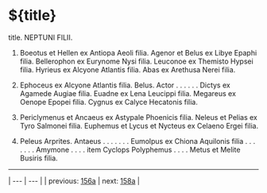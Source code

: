 # ${title}

title. NEPTUNI FILII.



1. Boeotus et Hellen ex Antiopa Aeoli filia. Agenor et Belus ex Libye Epaphi filia. Bellerophon ex Eurynome Nysi filia. Leuconoe ex Themisto Hypsei filia. Hyrieus ex Alcyone Atlantis filia. Abas ex Arethusa Nerei filia.



2. Ephoceus ex Alcyone Atlantis filia. Belus. Actor . . . . . . Dictys ex Agamede Augiae filia. Euadne ex Lena Leucippi filia. Megareus ex Oenope Epopei filia. Cygnus ex Calyce Hecatonis filia.



3. Periclymenus et Ancaeus ex Astypale Phoenicis filia. Neleus et Pelias ex Tyro Salmonei filia. Euphemus et Lycus et Nycteus ex Celaeno Ergei filia.



4. Peleus Arprites. Antaeus . . . . . . . Eumolpus ex Chiona Aquilonis filia . . . . . . . Amymone . . . . item Cyclops Polyphemus . . . . Metus et Melite Busiris filia.



---

| --- | --- |
| previous: [156a](../156a/) | next: [158a](../158a/) |